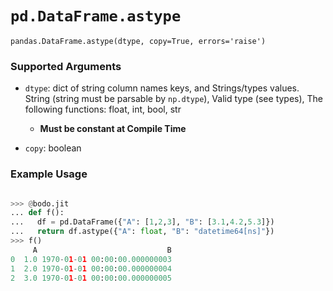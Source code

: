 # `pd.DataFrame.astype`

`pandas.DataFrame.astype(dtype, copy=True, errors='raise')`

### Supported Arguments


- `dtype`: dict of string column names keys, and Strings/types values. String (string must be parsable by `np.dtype`), Valid type (see types), The following functions: float, int, bool, str
    - **Must be constant at Compile Time**

- `copy`: boolean


### Example Usage

```py

>>> @bodo.jit
... def f():
...   df = pd.DataFrame({"A": [1,2,3], "B": [3.1,4.2,5.3]})
...   return df.astype({"A": float, "B": "datetime64[ns]"})
>>> f()
     A                             B
0  1.0 1970-01-01 00:00:00.000000003
1  2.0 1970-01-01 00:00:00.000000004
2  3.0 1970-01-01 00:00:00.000000005
```

